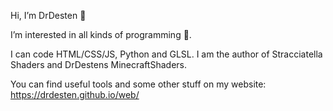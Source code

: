 Hi, I’m DrDesten 👋

I’m interested in all kinds of programming 👀.

I can code HTML/CSS/JS, Python and GLSL.
I am the author of Stracciatella Shaders and DrDestens MinecraftShaders.

You can find useful tools and some other stuff on my website:
https://drdesten.github.io/web/
